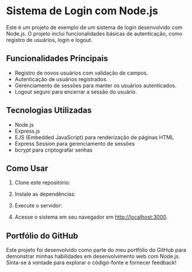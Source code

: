 # Sistema de Login com Node.js

Este é um projeto de exemplo de um sistema de login desenvolvido com Node.js. O projeto inclui funcionalidades básicas de autenticação, como registro de usuários, login e logout.

## Funcionalidades Principais

- Registro de novos usuários com validação de campos.
- Autenticação de usuários registrados.
- Gerenciamento de sessões para manter os usuários autenticados.
- Logout seguro para encerrar a sessão do usuário.

## Tecnologias Utilizadas

- Node.js
- Express.js
- EJS (Embedded JavaScript) para renderização de páginas HTML
- Express Session para gerenciamento de sessões
- bcrypt para criptografar senhas

## Como Usar

1. Clone este repositório:


2. Instale as dependências:


3. Execute o servidor:


4. Acesse o sistema em seu navegador em [http://localhost:3000](http://localhost:3000).

## Portfólio do GitHub

Este projeto foi desenvolvido como parte do meu portfólio do GitHub para demonstrar minhas habilidades em desenvolvimento web com Node.js. Sinta-se à vontade para explorar o código-fonte e fornecer feedback!

